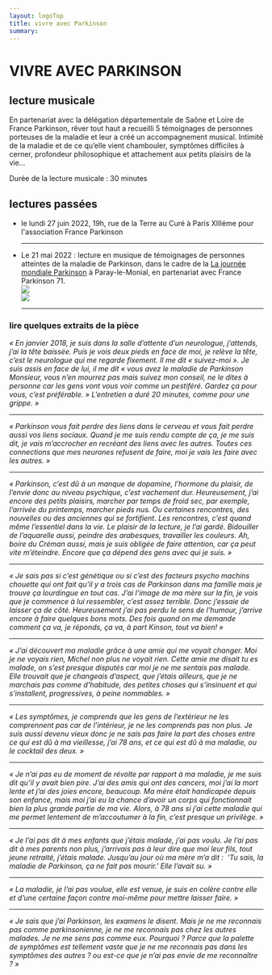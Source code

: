 ```yaml
---
layout: logoTop
title: vivre avec Parkinson
summary: 
---
```

<h1>VIVRE AVEC PARKINSON</h1>
<h2>lecture musicale</h2>

<p class="intro-text">En partenariat avec la délégation départementale de Saône et Loire de France Parkinson, <span class="rever-typog">rêver tout haut</span> a recueilli 5 témoignages de personnes porteuses de la maladie et leur a créé un accompagnement musical. 
Intimité de la maladie et de ce qu’elle vient chambouler, symptômes difficiles à cerner, profondeur philosophique et attachement aux petits plaisirs de la vie... </p>

<p class="intro-text">Durée de la lecture musicale : 30 minutes</p>
<h2>lectures passées</h2>
<ul class="past">  
    <li>le lundi 27 juin 2022, 19h, rue de la Terre au Curé à Paris XIIIéme pour l'association France Parkinson</li>
    <hr>
    <li>Le 21 mai 2022&nbsp;: lecture en musique de témoignages de personnes atteintes de la maladie de Parkinson, dans le cadre de la <a href="https://www.franceparkinson.fr/journee-mondiale-2020/">La journée mondiale Parkinson</a> à Paray-le-Monial, en partenariat avec France Parkinson 71.</li>
    <div class="flex-container"><div class="column"><img src="https://res.cloudinary.com/dnxcesebo/image/upload/q_auto,f_auto/v1652090498/invitation_A5_71_phihkp.jpg"></div><div class="column"><img src="https://res.cloudinary.com/dnxcesebo/image/upload/q_auto,f_auto/v1652090498/invitation_A5_71p2_ab5fe4.jpg"></div></div>
    <hr>
</ul>

<h3>
    lire quelques extraits de la pièce
  </h3>
  <cite>
«&nbsp;En janvier 2018, je suis dans la salle d’attente d’un neurologue, j’attends, j’ai la tête baissée. Puis je vois deux pieds en face de moi, je relève la tête, c’est le neurologue qui me regarde fixement. Il me dit «&nbsp;suivez-moi&nbsp;».
Je suis assis en face de lui, il me dit «&nbsp;vous avez le maladie de Parkinson Monsieur, vous n’en mourrez pas mais suivez mon conseil, ne le dites à personne car les gens vont vous voir comme un pestiféré. Gardez ça pour vous, c’est préférable.&nbsp;» L’entretien a duré 20 minutes, comme pour une grippe.&nbsp;»
<hr>
<cite>«&nbsp;Parkinson vous fait perdre des liens dans le cerveau et vous fait perdre aussi vos liens sociaux. Quand je me suis rendu compte de ça,  je me suis dit, je vais m’accrocher en recréant des liens avec les autres. Toutes ces connections que mes neurones refusent de faire, moi je vais les faire avec les autres.&nbsp;»
<hr>
<cite>«&nbsp;Parkinson, c’est dû à un manque de dopamine, l’hormone du plaisir, de l’envie donc au niveau psychique, c’est vachement dur. Heureusement, j’ai encore des petits plaisirs, marcher par temps de froid sec, par exemple, l’arrivée du printemps, marcher pieds nus. Ou certaines rencontres, des nouvelles ou des anciennes qui se fortifient. Les rencontres, c’est quand même l’essentiel dans la vie. Le plaisir de la lecture, je l’ai gardé. Bidouiller de l’aquarelle aussi, peindre des arabesques, travailler les couleurs. Ah, boire du Créman aussi, mais je suis obligée de faire attention, car ça peut vite m’éteindre. Encore que ça dépend des gens avec qui je suis.&nbsp;»
<hr>
<cite>«&nbsp;Je sais pas si c’est génétique ou si c’est des facteurs psycho machins chouette qui ont fait qu’il y a trois cas de Parkinson dans ma famille mais je trouve ça lourdingue en tout cas. J’ai l’image de ma mère sur la fin, je vois que je commence à lui ressembler,  c’est assez terrible. Donc j’essaie de laisser ça de côté. 
Heureusement j’ai pas perdu le sens de l’humour, j’arrive encore à faire quelques bons mots. Des fois quand on me demande comment ça va, je réponds, ça va, à part Kinson, tout va bien!&nbsp;»
<hr>
<cite>«&nbsp;J’ai découvert ma maladie grâce à une amie qui me voyait changer. Moi je ne voyais rien, Michel non plus ne voyait rien. Cette amie me disait tu es malade, on s’est presque disputés car moi je ne me sentais pas malade. Elle trouvait que je changeais d’aspect, que j’étais ailleurs, que je ne marchais pas comme d’habitude, des petites choses qui s’insinuent et qui s’installent, progressives, à peine nommables.&nbsp;»
<hr>
<cite>«&nbsp;Les symptômes, je comprends que les gens de l’extérieur ne les comprennent pas car de l’intérieur, je ne les comprends pas non plus. Je suis aussi devenu vieux donc je ne sais pas faire la part des choses entre ce qui est dû à ma vieillesse, j’ai 78 ans, et ce qui est dû à ma maladie, ou le cocktail des deux.&nbsp;»
<hr>
<cite>«&nbsp;Je n’ai pas eu de moment de révolte par rapport à ma maladie, je me suis dit qu’il y avait bien pire. J’ai des amis qui ont des cancers, moi j’ai la mort lente et j’ai des joies encore, beaucoup. Ma mère était handicapée depuis son enfance, mais moi j’ai eu la chance d’avoir un corps qui fonctionnait bien la plus grande partie de ma vie. Alors, à 78 ans si j’ai cette maladie qui me permet lentement de m’accoutumer à la fin, c’est presque un privilège.&nbsp;»
<hr>
<cite>«&nbsp;Je l’ai pas dit à mes enfants que j’étais malade, j’ai pas voulu. 
Je l’ai pas dit à mes parents non plus,  j’arrivais pas à leur dire que moi leur fils, tout jeune retraité, j’étais malade. Jusqu’au jour où ma mère m’a dit&nbsp;:&nbsp; 'Tu sais, la maladie de Parkinson, ça ne fait pas mourir.' Elle l’avait su.&nbsp;»
<hr>
<cite>«&nbsp;La maladie, je l’ai pas voulue, elle est venue, je suis en colère contre elle et d’une certaine façon contre moi-même pour mettre laisser faire.&nbsp;»
<hr>
<cite>«&nbsp;Je sais que j’ai Parkinson, les examens le disent. Mais je ne me reconnais pas comme parkinsonienne, je ne me reconnais pas chez les autres malades. Je ne me sens pas comme eux. Pourquoi ? Parce que la palette de symptômes est tellement vaste que je ne me reconnais pas dans les symptômes des autres ? ou est-ce que je n’ai pas envie de me reconnaître ?&nbsp;»</cite>